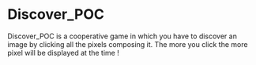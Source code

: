 Discover_POC
============

Discover_POC is a cooperative game in which you have to discover an image by clicking all the pixels composing it. The more you click the more pixel will be displayed at the time !
